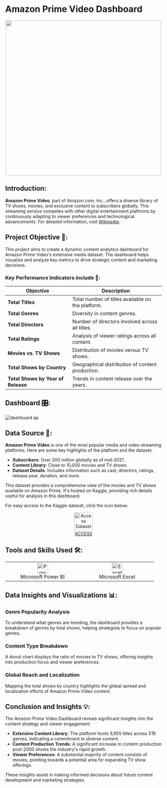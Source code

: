 # Amazon Prime Video Dashboard

<div align="center">
    <img src="https://upload.wikimedia.org/wikipedia/commons/1/11/Amazon_Prime_Video_logo.svg" width="500px">
</div>

## Introduction:
**Amazon Prime Video**, part of Amazon.com, Inc., offers a diverse library of TV shows, movies, and exclusive content to subscribers globally. This streaming service competes with other digital entertainment platforms by continuously adapting to viewer preferences and technological advancements. For detailed information, visit [Wikipedia](https://en.wikipedia.org/wiki/Amazon_Prime_Video).

## Project Objective 🎯:
This project aims to create a dynamic content analytics dashboard for Amazon Prime Video's extensive media dataset. The dashboard helps visualize and analyze key metrics to drive strategic content and marketing decisions.

### Key Performance Indicators include 🔑:
| Objective                          | Description                                                   |
|------------------------------------|---------------------------------------------------------------|
| **Total Titles**                   | Total number of titles available on the platform.             |
| **Total Genres**                   | Diversity in content genres.                                  |
| **Total Directors**                | Number of directors involved across all titles.               |
| **Total Ratings**                  | Analysis of viewer ratings across all content.                |
| **Movies vs. TV Shows**            | Distribution of movies versus TV shows.                       |
| **Total Shows by Country**         | Geographical distribution of content production.              |
| **Total Shows by Year of Release** | Trends in content release over the years.                     |

## Dashboard 🎛:

![dashboard ap](https://github.com/user-attachments/assets/01088cad-f552-446f-85f9-d7e7e117b108)




## Data Source 📁:

**Amazon Prime Video** is one of the most popular media and video streaming platforms. Here are some key highlights of the platform and the dataset:

- **Subscribers**: Over 200 million globally as of mid-2021.
- **Content Library**: Close to 10,000 movies and TV shows.
- **Dataset Details**: Includes information such as cast, directors, ratings, release year, duration, and more.

This dataset provides a comprehensive view of the movies and TV shows available on Amazon Prime. It's hosted on Kaggle, providing rich details useful for analysis in this dashboard. 

For easy access to the Kaggle dataset, click the icon below:

<p align="center">
    <a href="https://www.kaggle.com/datasets/shivamb/amazon-prime-movies-and-tv-shows/discussion">
        <img src="https://www.svgrepo.com/show/508294/file.svg" width="60px" alt="Access Dataset"><br>
        ACCESS
    </a>
</p>

## Tools and Skills Used 🛠️:

<table>
    <tr>
        <td align="center" width="33%"><img alt="Power BI" width="35px" src="https://upload.wikimedia.org/wikipedia/commons/c/cf/New_Power_BI_Logo.svg"/><br>Microsoft Power BI</td>
        <td align="center" width="33%"><img alt="Excel" width="35px" src="https://cdn.worldvectorlogo.com/logos/excel-4.svg"/><br>Microsoft Excel</td>
    </tr>
</table>

## Data Insights and Visualizations 📊:

### Genre Popularity Analysis
To understand what genres are trending, the dashboard provides a breakdown of genres by total shows, helping strategists to focus on popular genres.

### Content Type Breakdown
A donut chart displays the ratio of movies to TV shows, offering insights into production focus and viewer preferences.

### Global Reach and Localization
Mapping the total shows by country highlights the global spread and localization efforts of Amazon Prime Video content.

## Conclusion and Insights 💡:

The Amazon Prime Video Dashboard reveals significant insights into the content strategy and viewer engagement:
- **Extensive Content Library**: The platform hosts 9,655 titles across 519 genres, indicating a commitment to diverse content.
- **Content Production Trends**: A significant increase in content production post-2000 shows the industry's rapid growth.
- **Viewer Preferences**: A substantial majority of content consists of movies, pointing towards a potential area for expanding TV show offerings.

These insights assist in making informed decisions about future content development and marketing strategies.

